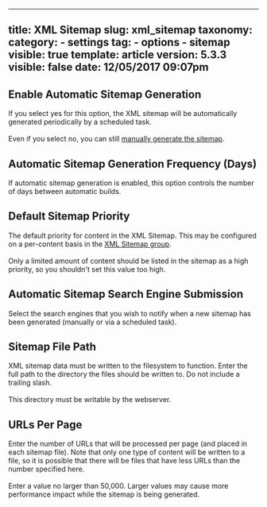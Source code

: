 
---
title: XML Sitemap
slug: xml_sitemap
taxonomy:
    category:
        - settings
    tag:
        - options
        - sitemap
visible: true
template: article
version: 5.3.3
visible: false
date: 12/05/2017 09:07pm
---

## Enable Automatic Sitemap Generation
If you select yes for this option, the XML sitemap will be automatically generated periodically by a scheduled task.<br />
<br />
Even if you select no, you can still <a href="admincp/sitemap.php?do=buildsitemap">manually generate the sitemap</a>.

## Automatic Sitemap Generation Frequency (Days)
If automatic sitemap generation is enabled, this option controls the number of days between automatic builds.

## Default Sitemap Priority
The default priority for content in the XML Sitemap. This may be configured on a per-content basis in the <a href="admincp/sitemap.php">XML Sitemap group</a>.<br />
<br />
Only a limited amount of content should be listed in the sitemap as a high priority, so you shouldn't set this value too high.

## Automatic Sitemap Search Engine Submission
Select the search engines that you wish to notify when a new sitemap has been generated (manually or via a scheduled task).

## Sitemap File Path
XML sitemap data must be written to the filesystem to function. Enter the full path to the directory the files should be written to. Do not include a trailing slash.<br />
<br />
This directory must be writable by the webserver.

## URLs Per Page
Enter the number of URLs that will be processed per page (and placed in each sitemap file). Note that only one type of content will be written to a file, so it is possible that there will be files that have less URLs than the number specified here.<br />
<br />
Enter a value no larger than 50,000. Larger values may cause more performance impact while the sitemap is being generated.



